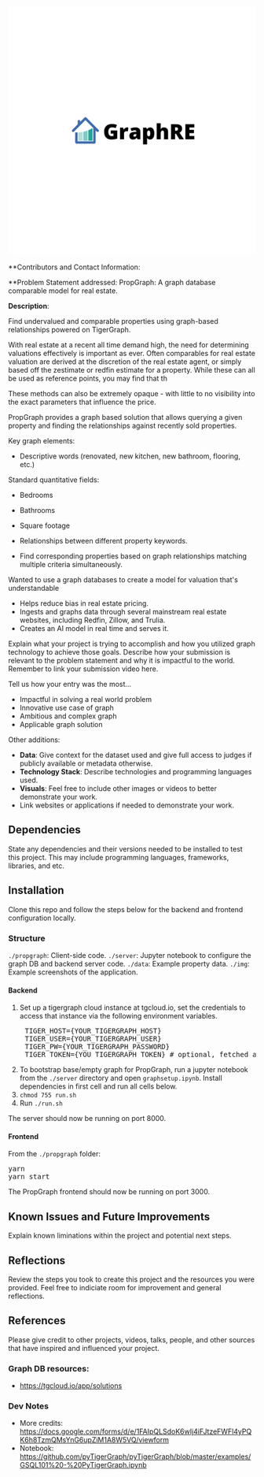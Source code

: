 <p align='center'>
    <img src="./img/logo.png" width=600/>
</p>

\*\*Contributors and Contact Information:

\*\*Problem Statement addressed:
PropGraph: A graph database comparable model for real estate.

<!--
PropGraph: A property graph database.
 -->

**Description**:

Find undervalued and comparable properties using graph-based relationships powered on TigerGraph.

With real estate at a recent all time demand high, the need for determining valuations effectively is important as ever. Often comparables for real estate valuation are derived at the discretion of the real estate agent, or simply based off the zestimate or redfin estimate for a property. While these can all be used as reference points, you may find that th

These methods can also be extremely opaque - with little to no visibility into the exact parameters that influence the price.

PropGraph provides a graph based solution that allows querying a given property and finding the relationships against recently sold properties.

Key graph elements:

- Descriptive words (renovated, new kitchen, new bathroom, flooring, etc.)

Standard quantitative fields:

- Bedrooms
- Bathrooms
- Square footage

- Relationships between different property keywords.
- Find corresponding properties based on graph relationships matching multiple criteria simultaneously.

Wanted to use a graph databases to create a model for valuation that's understandable

- Helps reduce bias in real estate pricing.
- Ingests and graphs data through several mainstream real estate websites, including Redfin, Zillow, and Trulia.
- Creates an AI model in real time and serves it.

Explain what your project is trying to accomplish and how you utilized graph technology to achieve those goals.
Describe how your submission is relevant to the problem statement and why it is impactful to the world. Remember to link your submission video here.

Tell us how your entry was the most...

- Impactful in solving a real world problem
- Innovative use case of graph
- Ambitious and complex graph
- Applicable graph solution

Other additions:

- **Data**: Give context for the dataset used and give full access to judges if publicly available or metadata otherwise.
- **Technology Stack**: Describe technologies and programming languages used.
- **Visuals**: Feel free to include other images or videos to better demonstrate your work.
- Link websites or applications if needed to demonstrate your work.

## Dependencies

State any dependencies and their versions needed to be installed to test this project. This may include programming languages, frameworks, libraries, and etc.

## Installation

Clone this repo and follow the steps below for the backend and frontend configuration locally.

### Structure
`./propgraph`: Client-side code.
`./server`: Jupyter notebook to configure the graph DB and backend server code.
`./data`: Example property data.
`./img`: Example screenshots of the application.

#### Backend

1. Set up a tigergraph cloud instance at tgcloud.io, set the credentials to access that instance via the following environment variables.

<pre>
    TIGER_HOST={YOUR_TIGERGRAPH_HOST}
    TIGER_USER={YOUR_TIGERGRAPH_USER}
    TIGER_PW={YOUR_TIGERGRAPH_PASSWORD}
    TIGER_TOKEN={YOU_TIGERGRAPH_TOKEN} # optional, fetched at runtime if unset.
</pre>

2. To bootstrap base/empty graph for PropGraph, run a jupyter notebook from the `./server` directory and open `graphsetup.ipynb`. Install dependencies in first cell and run all cells below.
3. `chmod 755 run.sh`
3. Run `./run.sh` 

The server should now be running on port 8000.

#### Frontend

From the `./propgraph` folder:
<pre>
yarn
yarn start
</pre>

The PropGraph frontend should now be running on port 3000.

## Known Issues and Future Improvements

Explain known liminations within the project and potential next steps.

## Reflections

Review the steps you took to create this project and the resources you were provided. Feel free to indiciate room for improvement and general reflections.

## References

Please give credit to other projects, videos, talks, people, and other sources that have inspired and influenced your project.

### Graph DB resources:

- https://tgcloud.io/app/solutions

### Dev Notes

- More credits: https://docs.google.com/forms/d/e/1FAIpQLSdoK6wIj4iFJtzeFWFl4yPQK6h8TzmQMsYnG6upZiM1A8W5VQ/viewform
- Notebook: https://github.com/pyTigerGraph/pyTigerGraph/blob/master/examples/GSQL101%20-%20PyTigerGraph.ipynb
